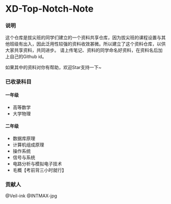 # XD-Top-Notch-Note

### 说明
这个仓库是拔尖班的同学们建立的一个资料共享仓库，因为拔尖班的课程设置与其他班级有出入，因此泛用性较强的资料收效甚微。所以建立了这个资料仓库，以供大家共享资料，共同进步。
请上传笔记、资料的同学命名好资料，在资料名后加上自己的Github id。

如果其中的资料对你有帮助，欢迎Star支持一下~

### 已收录科目
#### 一年级
- 高等数学
- 大学物理
#### 二年级
- 数据库原理
- 计算机组成原理
- 操作系统
- 信号与系统
- 电路分析与模拟电子技术
- 毛概【考前背三小时就行】

### 贡献人
@Veil-ink
@INTMAX-jpg
